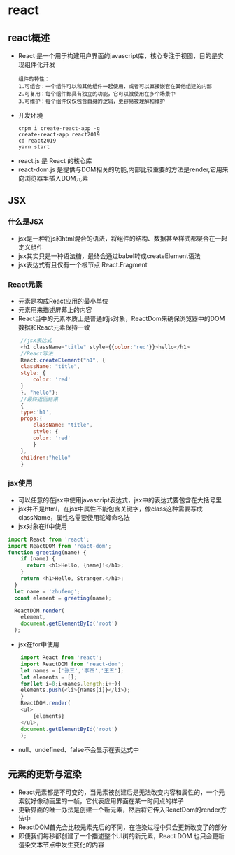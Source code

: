 # react
## react概述
+ React 是一个用于构建用户界面的javascript库，核心专注于视图，目的是实现组件化开发
    ```
    组件的特性：
    1.可组合：一个组件可以和其他组件一起使用，或者可以直接嵌套在其他组建的内部
    2.可复用：每个组件都具有独立的功能，它可以被使用在多个场景中
    3.可维护：每个组件仅仅包含自身的逻辑，更容易被理解和维护
    ```
+ 开发环境
    ```
    cnpm i create-react-app -g
    create-react-app react2019
    cd react2019
    yarn start
    ```
+ react.js 是 React 的核心库
+ react-dom.js 是提供与DOM相关的功能,内部比较重要的方法是render,它用来向浏览器里插入DOM元素
## JSX
### 什么是JSX
+ jsx是一种将js和html混合的语法，将组件的结构、数据甚至样式都聚合在一起定义组件
+ jsx其实只是一种语法糖，最终会通过babel转成createElement语法
+ jsx表达式有且仅有一个根节点 React.Fragment
### React元素
+ 元素是构成React应用的最小单位
+ 元素用来描述屏幕上的内容
+ React当中的元素本质上是普通的js对象，ReactDom来确保浏览器中的DOM数据和React元素保持一致
```js
    //jsx表达式
    <h1 className="title" style={{color:'red'}}>hello</h1>
    //React写法
    React.createElement("h1", {
    className: "title",
    style: {
        color: 'red'
    }
    }, "hello");
    //最终返回结果
    {
    type:'h1',
    props:{
        className: "title",
        style: {
        color: 'red'
        }
    },
    children:"hello"
    }
```
### jsx使用
+ 可以任意的在jsx中使用javascript表达式，jsx中的表达式要包含在大括号里
+ jsx并不是html，在jsx中属性不能包含关键字，像class这种需要写成className，属性名需要使用驼峰命名法
+ jsx对象在if中使用
```js
import React from 'react';
import ReactDOM from 'react-dom';
function greeting(name) {
    if (name) {
      return <h1>Hello, {name}!</h1>;
    }
    return <h1>Hello, Stranger.</h1>;
  }
  let name = 'zhufeng';
  const element = greeting(name);

  ReactDOM.render(
    element,
    document.getElementById('root')
  );
```
+ jsx在for中使用
```js
    import React from 'react';
    import ReactDOM from 'react-dom';
    let names = ['张三','李四','王五'];
    let elements = [];
    for(let i=0;i<names.length;i++){
    elements.push(<li>{names[i]}</li>);
    }
    ReactDOM.render(
    <ul>
        {elements}
    </ul>,
    document.getElementById('root')
    );
```
+ null、undefined、false不会显示在表达式中
## 元素的更新与渲染
+ React元素都是不可变的，当元素被创建后是无法改变内容和属性的，一个元素就好像动画里的一帧，它代表应用界面在某一时间点的样子
+ 更新界面的唯一办法是创建一个新元素，然后将它传入ReactDom的render方法中
+ ReactDOM首先会比较元素先后的不同，在渲染过程中只会更新改变了的部分
+ 即便我们每秒都创建了一个描述整个UI树的新元素，React DOM 也只会更新渲染文本节点中发生变化的内容
